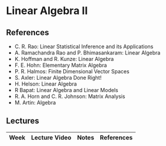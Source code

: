 # Linear Algebra II

## References
- C. R. Rao: Linear Statistical Inference and its Applications
- A. Ramachandra Rao and P. Bhimasankaram: Linear Algebra
- K. Hoffman and R. Kunze: Linear Algebra
- F. E. Hohn: Elementary Matrix Algebra
- P. R. Halmos: Finite Dimensional Vector Spaces
- S. Axler: Linear Algebra Done Right!
- H. Helson: Linear Algebra
- R Bapat: Linear Algebra and Linear Models
- R. A. Horn and C. R. Johnson: Matrix Analysis
- M. Artin: Algebra

## Lectures
| Week | Lecture Video | Notes | References |
| --- | --- | --- | --- |